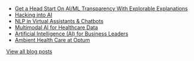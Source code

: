 
<ul>
	<li><a href="/blog/explorable-explanations">Get a Head Start On AI/ML Transparency With Explorable Explanations</a></li>
	<li><a href="/blog/hacking-ai">Hacking into AI</a></li>
	<li><a href="/blog/nlp-chatbots">NLP in Virtual Assistants & Chatbots</a></li>
	<li><a href="/blog/multimodal-ai">Multimodal AI for Healthcare Data</a></li>
	<li><a href="/blog/ai-business-leaders">Artificial Intelligence (AI) for Business Leaders</a></li>
	<li><a href="/blog/ambient-healthcare">Ambient Health Care at Optum</a></li>
</ul>


<a class="button feature" href="/blog">View all blog posts</a>
